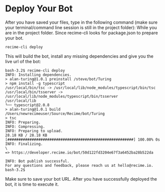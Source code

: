 # Deploy Your Bot

After you have saved your files, type  in the following command \(make sure your terminal/command line session is still in the project folder\): While you are in the project folder. Since recime-cli looks for package.json to prepare your bot.

```
recime-cli deploy
```

This will build the bot, install any missing dependencies and give you the live url of the bot:

```
bash-3.2$ recime-cli deploy                                                                
INFO: Installing dependencies.                                                                                                                                       
> alan-turing@1.0.1 preinstall /steve/bot/Turing                      
> npm install -g typescript                                                                                                                                          
/usr/local/bin/tsc -> /usr/local/lib/node_modules/typescript/bin/tsc                       
/usr/local/bin/tsserver -> /usr/local/lib/node_modules/typescript/bin/tsserver             
/usr/local/lib                                                                             
└── typescript@2.0.8                                                                                                                                                       
> alan-turing@1.0.1 build /Users/newrecimeuser/Source/Recime/bot/Turing                           
> tsc                                                                                                                                                                             
INFO: Preparing.                                                                           
INFO: Compressing.                                                                         
INFO: Preparing to upload.                                                                 
28.18 KB / 28.18 KB [#########################################################] 100.00% 0s
INFO: Finalizing.                                                                          
\                                                                                          
=> https://developer.recime.io/bot/50d122fd3204e67f3a6452ba28b522da                                  

INFO: Bot publish successful.                                                                                                                                           
For any questions and feedback, please reach us at hello@recime.io.                                                                                            
bash-3.2$  
```
Make sure to save your bot URL. After you have successfully deployed the bot, it is time to execute it.
